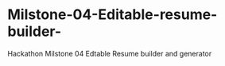 # Milstone-04-Editable-resume-builder-
Hackathon Milstone 04 Edtable Resume builder  and generator 
